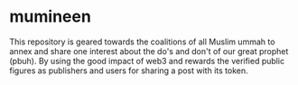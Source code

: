 # mumineen
This repository is geared towards the coalitions of all Muslim ummah to annex and  share one interest about the do's and don't of our great prophet (pbuh). By using the good impact of web3 and rewards the verified public figures as publishers and users for sharing a post with its token. 
